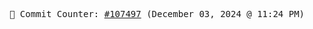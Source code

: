 <p align="center">
    <samp>
        📮 Commit Counter: <a href="https://github.com/Javascript-void0/Javascript-void0/commits/main">#107497</a> (December 03, 2024 @ 11:24 PM)
    </samp>
</p>